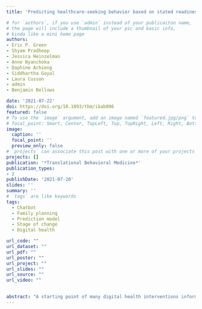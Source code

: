 ```yaml
---
title: 'Predicting healthcare-seeking behavior based on stated readiness to act: Development and validation of a prediction model'

# for `authors`, if you use `admin` instead of your publicaiton name,
# the page will include a thumbnail of your pic and basic info,
# kinda like a mini home page
authors:
- Eric P. Green
- Shyam Pradheep
- Jessica Heinzelman
- Anne Nyanchoka
- Daphine Achieng
- Siddhartha Goyal
- Laura Cusson
- admin
- Benjamin Bellows

date: '2021-07-22'
doi: https://doi.org/10.1093/tbm/ibab096
featured: false
# To use the `image` argument, add an image named `featured.jpg/png` to your page's folder.
# focal_point: Smart, Center, TopLeft, Top, TopRight, Left, Right, BottomLeft, Bottom, BottomRight.
image:
  caption: ''
  focal_point: ''
  preview_only: false
# `projects` can associate this post with one or more of your projects
projects: []
publication: '*Translational Behavioral Medicine*'
publication_types:
- 2
publishDate: '2021-07-20'
slides: ''
summary: ''
# `tags` are like keywords
tags:
  - Chatbot
  - Family planning
  - Prediction model
  - Stage of change
  - Digital health

url_code: ""
url_dataset: ""
url_pdf: ""
url_poster: ""
url_project: ""
url_slides: ""
url_source: ""
url_video: ""

    
abstract: "A starting point of many digital health interventions informed by the Stages of Change Model of behavior change is assessing a person's readiness to change. In this paper, we use the concept of readiness to develop and validate a prediction model of health-seeking behavior in the context of family planning. We conducted a secondary analysis of routinely collected, anonymized health data submitted by 4,088 female users of a free health chatbot in Kenya. We developed a prediction model of (future) self-reported action by randomly splitting the data into training and test data sets (80/20, stratified by the outcome). We further split the training data into 10 folds for cross-validating the hyperparameter tuning step in model selection. We fit nine different classification models and selected the model that maximized the area under the receiver operator curve. We then fit the selected model to the full training dataset and evaluated the performance of this model on the holdout test data. The model predicted who will visit a family planning provider in the future with high precision (0.93) and moderate recall (0.75). Using the Stages of Change framework, we concluded that 29% of women were in the *Preparation* stage, 21% were in the *Contemplation* stage, and 50% were in the *Pre-Contemplation* stage. We demonstrated that it is possible to accurately predict future healthcare-seeking behavior based on information learned during the initial encounter. Models like this may help intervention developers to tailor strategies and content in real-time."
---
```


